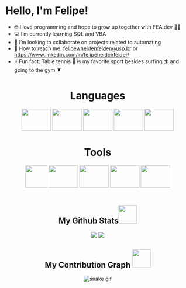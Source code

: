 <p align="center">
</p align="center">



<p align="center">
 
<!-- <img src="https://badges.pufler.dev/visits/Felipe-WH/Felipe-WH"/> -->
 <!--<img src="https://badges.pufler.dev/repos/Felipe-WH"/> -->
 <!--<img src="https://badges.pufler.dev/commits/monthly/Felipe-WH" /> -->

</p>


# Hello, I'm Felipe!

- &#x1F913; I love programming and hope to grow up together with FEA.dev &#128155;&#128420;
- &#128187; I’m currently learning SQL and VBA
- &#129302; I’m looking to collaborate on projects related to automating
- &#128231; How to reach me: felipewheidenfelder@usp.br  or  https://www.linkedin.com/in/felipeheidenfelder/
- ⚡ Fun fact: Table tennis &#127955; is my favorite sport besides surfing &#127940; and going to the gym &#x1f3cb;


<div align=center>
 
# Languages
<div>
 <img height="60" width="80" src="https://cdn.jsdelivr.net/gh/devicons/devicon/icons/python/python-original.svg" />
 <img height="60" width="80" src="https://cdn.jsdelivr.net/gh/devicons/devicon/icons/html5/html5-original.svg" />
 <img height="60" width="80" src="https://cdn.jsdelivr.net/gh/devicons/devicon/icons/css3/css3-original.svg" />
 <img height="60" width="80" src="https://cdn.jsdelivr.net/gh/devicons/devicon/icons/postgresql/postgresql-original.svg" />
 <img height="60" width="80" src="https://cdn.jsdelivr.net/gh/devicons/devicon/icons/r/r-original.svg" />
 <br>
 </div>
 
 <div align=center>
 
# Tools
 <img height="60" width="60" src="https://raw.githubusercontent.com/sempostma/office365-icons/master/png/64/excel.png">
 <img height="60" width="80" src="https://cdn.jsdelivr.net/gh/devicons/devicon/icons/vscode/vscode-original-wordmark.svg" />
 <img height="60" width="80" src="https://cdn.jsdelivr.net/gh/devicons/devicon/icons/jupyter/jupyter-original-wordmark.svg" />
 <img height="60" width="80" src="https://cdn.jsdelivr.net/gh/devicons/devicon/icons/pandas/pandas-original.svg" /> 
 <img height="60" width="80" src="https://cdn.jsdelivr.net/gh/devicons/devicon/icons/selenium/selenium-original.svg" />
</div>
<br>
 

 <h2 align="center">
  My Github Stats<img src="https://media.giphy.com/media/VgCDAzcKvsR6OM0uWg/giphy.gif" width="50">
</h2>

 <p align = "center">
   <img  src = "https://github-readme-stats.vercel.app/api?username=Felipe-WH&show_icons=true&theme=synthwave&line_height=27">
   <img src = "https://github-readme-stats.vercel.app/api/top-langs/?username=Felipe-WH&theme=synthwave">
 </p>

 


<h2 align="center">
  My Contribution Graph <img src="https://media.giphy.com/media/xUA7aZeLE2e0P7Znz2/giphy.gif" width="50">
</h2>

<div align= center>
 
![snake gif](https://github.com/Felipe-WH/Felipe-WH/blob/output/github-contribution-grid-snake.svg)
</div>


<!--

